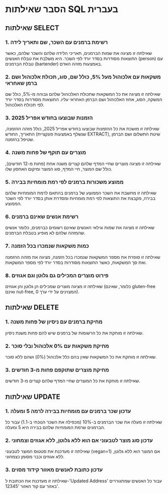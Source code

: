 # הסבר שאילתות SQL בעברית

## שאילתות SELECT

### 1. רשימת ברמנים עם השכר, שם ותאריך לידה

שאילתה זו מציגה את שמות הברמנים, תאריכי הלידה שלהם והשכר שלהם, כאשר התוצאות מסודרות בסדר יורד לפי השכר. היא משלבת את טבלת האנשים (person) עם טבלת הברמנים (bartender) באמצעות מזהה האדם.

### 2. משקאות עם אלכוהול מעל 5%, כולל שם, סוג, תכולת אלכוהול ושם ברמן שאחראי

שאילתה זו מציגה את כל המשקאות שתכולת האלכוהול שלהם גבוהה מ-5%, כולל שם המשקה, הסוג, אחוז האלכוהול ושם הברמן האחראי עליו. התוצאות מסודרות בסדר יורד לפי תכולת האלכוהול.

### 3. הזמנות שבוצעו בחודש אפריל 2025

שאילתה זו מושכת את כל ההזמנות שבוצעו בחודש אפריל 2025, כולל מזהה ההזמנה, התאריך, החודש (שנשלף באמצעות פונקציית EXTRACT), שיטת התשלום ושם הברמן שטיפל בהזמנה.

### 4. מוצרים עם תוקף של פחות משנה

שאילתה זו מציגה מוצרים שחיי המדף שלהם קצרים משנה אחת (פחות מ-12 חודשים), כולל שם המוצר, חיי המדף, סוג המוצר ומיקום האחסון שלו.

### 5. ממוצע משכורות ברמנים לפי רמת מומחיות בבירה

שאילתה זו מחשבת את השכר הממוצע של ברמנים בהתאם לרמת המומחיות שלהם בבירה, מקבצת את התוצאות לפי רמת מומחיות ומסדרת אותן בסדר יורד לפי השכר הממוצע.

### 6. רשימת אנשים שאינם ברמנים

שאילתה זו מציגה את שמות וגילאי האנשים שאינם רשומים כברמנים, כלומר אנשים שהמזהה שלהם לא מופיע בטבלת הברמנים.

### 7. כמות משקאות שנמכרו בכל הזמנה

שאילתה זו סופרת את מספר המשקאות שנמכרו בכל הזמנה, מציגה את מזהה ההזמנה ואת סך המשקאות, כאשר התוצאות מסודרות בסדר יורד לפי מספר המשקאות.

### 8. פירוט מוצרים המכילים גם גלוטן וגם אגוזים

שאילתה זו מציגה מוצרים שמכילים הן גלוטן והן אגוזים (כלומר, שאינם gluten-free ואינם nut-free, המצוינים על ידי ערך 0).

## שאילתות DELETE

### 1. מחיקת ברמנים עם ניסיון של פחות משנה

שאילתה זו מוחקת את כל הרשומות של ברמנים שיש להם פחות משנת ניסיון.

### 2. מחיקת משקאות עם 0% אלכוהול ובלי סוכר

שאילתה זו מוחקת את כל המשקאות שאין בהם כלל אלכוהול (0%) ושהם ללא סוכר.

### 3. מחיקת מוצרים שתוקפם פחות מ-3 חודשים

שאילתה זו מוחקת את כל המוצרים שחיי המדף שלהם קצרים מ-3 חודשים.

## שאילתות UPDATE

### 1. עדכון שכר ברמנים עם מומחיות בבירה לרמה 5 ומעלה

שאילתה זו מעלה את שכר הברמנים ב-10% (מכפילה את השכר הנוכחי ב-1.1) עבור כל הברמנים שרמת המומחיות שלהם בבירה היא 5 ומעלה.

### 2. עדכון סוג מוצר לטבעוני אם הוא ללא גלוטן, ללא אגוזים וצמחוני

שאילתה זו מעדכנת את סטטוס המוצר לטבעוני (vegan=1) אם המוצר הוא ללא גלוטן, ללא אגוזים וכבר מסומן כצמחוני.

### 3. עדכון כתובת לאנשים מאזור קידוד מסוים

שאילתה זו מעדכנת את הכתובת ל-'Updated Address' עבור כל האנשים שמתגוררים באזור עם קוד האזור '12345'.
